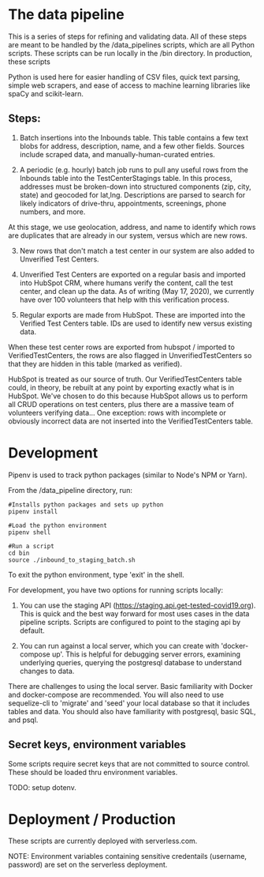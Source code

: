 # The data pipeline

This is a series of steps for refining and validating data. All of these steps are meant to be handled by the /data_pipelines scripts, which are all Python scripts. These scripts can be run locally in the /bin directory. In production, these scripts

Python is used here for easier handling of CSV files, quick text parsing, simple web scrapers, and ease of access to machine learning libraries like spaCy and scikit-learn. 

## Steps:

1. Batch insertions into the Inbounds table. This table contains a few text blobs for address, description, name, and a few other fields. Sources include scraped data, and manually-human-curated entries. 

2. A periodic (e.g. hourly) batch job runs to pull any useful rows from the Inbounds table into the TestCenterStagings table. In this process, addresses must be broken-down into structured components (zip, city, state) and geocoded for lat,lng. Descriptions are parsed to search for likely indicators of drive-thru, appointments, screenings, phone numbers, and more.

At this stage, we use geolocation, address, and name to identify which rows are duplicates that are already in our system, versus which are new rows. 

3. New rows that don't match a test center in our system are also added to Unverified Test Centers. 

4. Unverified Test Centers are exported on a regular basis and imported into HubSpot CRM, where humans verify the content, call the test center, and clean up the data. As of writing (May 17, 2020), we currently have over 100 volunteers that help with this verification process.

5. Regular exports are made from HubSpot. These are imported into the Verified Test Centers table. IDs are used to identify new versus existing data. 

When these test center rows are exported from hubspot / imported to VerifiedTestCenters, the rows are also flagged in UnverifiedTestCenters so that they are hidden in this table (marked as verified).

HubSpot is treated as our source of truth. Our VerifiedTestCenters table could, in theory, be rebuilt at any point by exporting exactly what is in HubSpot. We've chosen to do this because HubSpot allows us to perform all CRUD operations on test centers, plus there are a massive team of volunteers verifying data... One exception: rows with incomplete or obviously incorrect data are not inserted into the VerifiedTestCenters table.


# Development
Pipenv is used to track python packages (similar to Node's NPM or Yarn).

From the /data_pipeline directory, run:
```
#Installs python packages and sets up python
pipenv install

#Load the python environment
pipenv shell

#Run a script
cd bin
source ./inbound_to_staging_batch.sh
```

To exit the python environment, type 'exit' in the shell.

For development, you have two options for running scripts locally:

1. You can use the staging API (https://staging.api.get-tested-covid19.org). This is quick and the best way forward for most uses cases in the data pipeline scripts. Scripts are configured to point to the staging api by default.

2. You can run against a local server, which you can create with 'docker-compose up'. This is helpful for debugging server errors, examining underlying queries, querying the postgresql database to understand changes to data.

There are challenges to using the local server. Basic familiarity with Docker and docker-compose are recommended. You will also need to use sequelize-cli to 'migrate' and 'seed' your local database so that it includes tables and data. You should also have familiarity with postgresql, basic SQL, and psql. 

## Secret keys, environment variables
Some scripts require secret keys that are not committed to source control. These should be loaded thru environment variables.

TODO: setup dotenv.

# Deployment / Production
These scripts are currently deployed with serverless.com.

NOTE: Environment variables containing sensitive credentails (username, password) are set on the serverless deployment.
